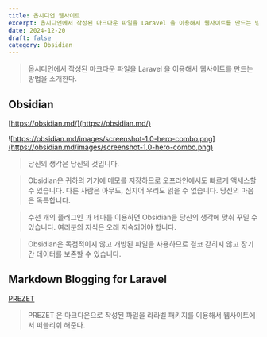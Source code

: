 ```yaml
---
title: 옵시디언 웹사이트
excerpt: 옵시디언에서 작성된 마크다운 파일을 Laravel 을 이용해서 웹사이트를 만드는 방법을 소개한다.
date: 2024-12-20
draft: false
category: Obsidian
---
```

> 옵시디언에서 작성된 마크다운 파일을 Laravel 을 이용해서 웹사이트를 만드는 방법을 소개한다.

## Obsidian

[https://obsidian.md/](https://obsidian.md/)

![https://obsidian.md/images/screenshot-1.0-hero-combo.png](https://obsidian.md/images/screenshot-1.0-hero-combo.png)

> 당신의 생각은 당신의 것입니다.

> Obsidian은 귀하의 기기에 메모를 저장하므로 오프라인에서도 빠르게 액세스할 수 있습니다. 다른 사람은 아무도, 심지어 우리도 읽을 수 없습니다.
당신의 마음은 독특합니다.

> 수천 개의 플러그인 과 테마를 이용하면 Obsidian을 당신의 생각에 맞춰 꾸밀 수 있습니다.
여러분의 지식은 오래 지속되어야 합니다.

> Obsidian은 독점적이지 않고 개방된 파일을 사용하므로 결코 갇히지 않고 장기간 데이터를 보존할 수 있습니다.



## Markdown Blogging for Laravel
[PREZET](https://prezet.com/)

> PREZET 은 마크다운으로 작성된 파일을 라라벨 패키지를 이용해서 웹사이트에서 퍼블리쉬 해준다.